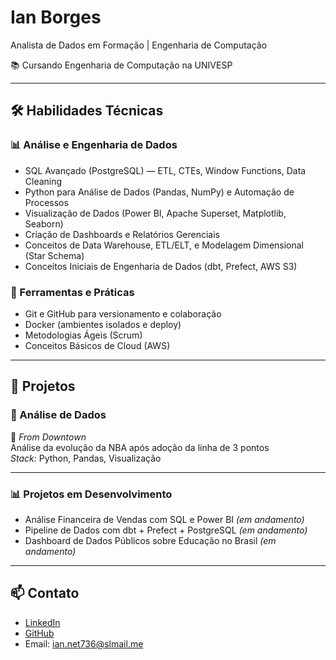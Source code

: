 # Ian Borges  
Analista de Dados em Formação | Engenharia de Computação  

📚 Cursando Engenharia de Computação na UNIVESP  

---

## 🛠️ Habilidades Técnicas  

### 📊 Análise e Engenharia de Dados  
- SQL Avançado (PostgreSQL) — ETL, CTEs, Window Functions, Data Cleaning  
- Python para Análise de Dados (Pandas, NumPy) e Automação de Processos  
- Visualização de Dados (Power BI, Apache Superset, Matplotlib, Seaborn)  
- Criação de Dashboards e Relatórios Gerenciais  
- Conceitos de Data Warehouse, ETL/ELT, e Modelagem Dimensional (Star Schema)  
- Conceitos Iniciais de Engenharia de Dados (dbt, Prefect, AWS S3)  

### 🧰 Ferramentas e Práticas  
- Git e GitHub para versionamento e colaboração  
- Docker (ambientes isolados e deploy)  
- Metodologias Ágeis (Scrum)  
- Conceitos Básicos de Cloud (AWS)  

---

## 🚀 Projetos  

### 💾 Análise de Dados  

🔗 *From Downtown*  
Análise da evolução da NBA após adoção da linha de 3 pontos  
*Stack:* Python, Pandas, Visualização  

---

### 📊 Projetos em Desenvolvimento  

- Análise Financeira de Vendas com SQL e Power BI *(em andamento)*  
- Pipeline de Dados com dbt + Prefect + PostgreSQL *(em andamento)*  
- Dashboard de Dados Públicos sobre Educação no Brasil *(em andamento)*  

---

## 📫 Contato  
- [LinkedIn](https://linkedin.com/in/borgesip)  
- [GitHub](https://github.com/borgesip)  
- Email: ian.net736@slmail.me  
